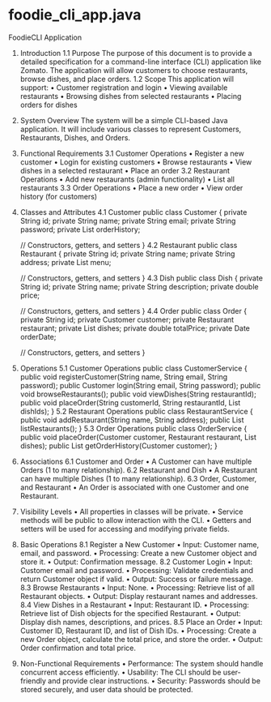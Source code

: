 # foodie_cli_app.java
FoodieCLI Application
1. Introduction
1.1 Purpose
The purpose of this document is to provide a detailed specification for a command-line interface (CLI) application like Zomato. The application will allow customers to choose restaurants, browse dishes, and place orders.
1.2 Scope
This application will support:
•	Customer registration and login
•	Viewing available restaurants
•	Browsing dishes from selected restaurants
•	Placing orders for dishes
2. System Overview
The system will be a simple CLI-based Java application. It will include various classes to represent Customers, Restaurants, Dishes, and Orders.
3. Functional Requirements
3.1 Customer Operations
•	Register a new customer
•	Login for existing customers
•	Browse restaurants
•	View dishes in a selected restaurant
•	Place an order
3.2 Restaurant Operations
•	Add new restaurants (admin functionality)
•	List all restaurants
3.3 Order Operations
•	Place a new order
•	View order history (for customers)
4. Classes and Attributes
4.1 Customer
public class Customer {
    private String id;
    private String name;
    private String email;
    private String password;
    private List<Order> orderHistory;

    // Constructors, getters, and setters
}
4.2 Restaurant
public class Restaurant {
    private String id;
    private String name;
    private String address;
    private List<Dish> menu;

    // Constructors, getters, and setters
}
4.3 Dish
public class Dish {
    private String id;
    private String name;
    private String description;
    private double price;

    // Constructors, getters, and setters
}
4.4 Order
public class Order {
    private String id;
    private Customer customer;
    private Restaurant restaurant;
    private List<Dish> dishes;
    private double totalPrice;
    private Date orderDate;

    // Constructors, getters, and setters
}
5. Operations
5.1 Customer Operations
public class CustomerService {
    public void registerCustomer(String name, String email, String password);
    public Customer login(String email, String password);
    public void browseRestaurants();
    public void viewDishes(String restaurantId);
    public void placeOrder(String customerId, String restaurantId, List<String> dishIds);
}
5.2 Restaurant Operations
public class RestaurantService {
    public void addRestaurant(String name, String address);
    public List<Restaurant> listRestaurants();
}
5.3 Order Operations
public class OrderService {
    public void placeOrder(Customer customer, Restaurant restaurant, List<Dish> dishes);
    public List<Order> getOrderHistory(Customer customer);
}
6. Associations
6.1 Customer and Order
•	A Customer can have multiple Orders (1 to many relationship).
6.2 Restaurant and Dish
•	A Restaurant can have multiple Dishes (1 to many relationship).
6.3 Order, Customer, and Restaurant
•	An Order is associated with one Customer and one Restaurant.
7. Visibility Levels
•	All properties in classes will be private.
•	Service methods will be public to allow interaction with the CLI.
•	Getters and setters will be used for accessing and modifying private fields.
8. Basic Operations
8.1 Register a New Customer
•	Input: Customer name, email, and password.
•	Processing: Create a new Customer object and store it.
•	Output: Confirmation message.
8.2 Customer Login
•	Input: Customer email and password.
•	Processing: Validate credentials and return Customer object if valid.
•	Output: Success or failure message.
8.3 Browse Restaurants
•	Input: None.
•	Processing: Retrieve list of all Restaurant objects.
•	Output: Display restaurant names and addresses.
8.4 View Dishes in a Restaurant
•	Input: Restaurant ID.
•	Processing: Retrieve list of Dish objects for the specified Restaurant.
•	Output: Display dish names, descriptions, and prices.
8.5 Place an Order
•	Input: Customer ID, Restaurant ID, and list of Dish IDs.
•	Processing: Create a new Order object, calculate the total price, and store the order.
•	Output: Order confirmation and total price.
9. Non-Functional Requirements
•	Performance: The system should handle concurrent access efficiently.
•	Usability: The CLI should be user-friendly and provide clear instructions.
•	Security: Passwords should be stored securely, and user data should be protected.



